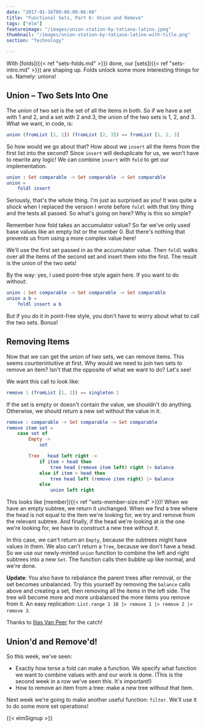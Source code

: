 ```yaml
---
date: "2017-01-16T09:00:00-06:00"
title: "Functional Sets, Part 6: Union and Remove"
tags: ["elm"]
featureimage: "/images/union-station-by-tatiana-latino.jpeg"
thumbnail: "/images/union-station-by-tatiana-latino-with-title.png"
section: "Technology"

---
```


With [folds]({{< ref "sets-folds.md" >}}) done, our [sets]({{< ref "sets-intro.md" >}}) are shaping up.
Folds unlock some more interesting things for us.
Namely: unions!

<!--more-->

## Union &ndash; Two Sets Into One

The union of two set is the set of all the items in both.
So if we have a set with 1 and 2, and a set with 2 and 3, the union of the two sets is 1, 2, and 3.
What we want, in code, is:

```elm
union (fromList [1, 2]) (fromList [2, 3]) == fromList [1, 2, 3]
```

So how would we go about that?
How about we `insert` all the items from the first list into the second?
Since `insert` will deduplicate for us, we won't have to rewrite any logic!
We can combine `insert` with `fold` to get our implementation.

```elm
union : Set comparable -> Set comparable -> Set comparable
union =
    foldl insert
```

Seriously, that's the whole thing.
I'm just as surprised as you!
It was quite a shock when I replaced the version I wrote before `foldl` with that tiny thing and the tests all passed.
So what's going on here?
Why is this so simple?

Remember how fold takes an accumulator value?
So far we've only used base values like an empty list or the number 0.
But there's nothing that prevents us from using a more complex value here!

We'll use the first set passed in as the accumulator value.
Then `foldl` walks over all the items of the second set and insert them into the first.
The result is the union of the two sets!

By the way: yes, I used point-free style again here.
If you want to do without:

```elm
union : Set comparable -> Set comparable -> Set comparable
union a b =
    foldl insert a b
```

But if you do it in point-free style, you don't have to worry about what to call the two sets.
Bonus!

## Removing Items

Now that we can get the union of two sets, we can remove items.
This seems counterintuitive at first.
Why would we need to join two sets to remove an item?
Isn't that the opposite of what we want to do?
Let's see!

We want this call to look like:

```elm
remove 1 (fromList [1, 2]) == singleton 2
```

If the set is empty or doesn't contain the value, we shouldn't do anything.
Otherwise, we should return a new set without the value in it.

```elm
remove : comparable -> Set comparable -> Set comparable
remove item set =
    case set of
        Empty ->
            set

        Tree _ head left right ->
            if item < head then
                tree head (remove item left) right |> balance
            else if item > head then
                tree head left (remove item right) |> balance
            else
                union left right
```

This looks like [member]({{< ref "sets-member-size.md" >}})!
When we have an empty subtree, we return it unchanged.
When we find a tree where the head is not equal to the item we're looking for, we try and remove from the relevant subtree.
And finally, if the head we're looking at *is* the one we're looking for, we have to construct a new tree without it.

In this case, we can't return an `Empty`, because the subtrees might have values in them.
We also can't return a `Tree`, because we don't have a head.
So we use our newly-minted `union` function to combine the left and right subtrees into a new `Set`.
The function calls then bubble up like normal, and we're done.

**Update**: You also have to rebalance the parent trees after removal, or the set becomes unbalanced.
Try this yourself by removing the `balance` calls above and creating a set, then removing all the items in the left side.
The tree will become more and more unbalanced the more items you remove from it.
An easy replication: `List.range 1 10 |> remove 1 |> remove 2 |> remove 3`.

Thanks to [Ilias Van Peer](https://ilias.xyz/) for the catch!

## Union'd and Remove'd!

So this week, we've seen:

- Exactly how terse a fold can make a function.
  We specify what function we want to combine values with and our work is done.
  (This is the second week in a row we've seen this. It's important!)
- How to remove an item from a tree: make a new tree without that item.

Next week we're going to make another useful function: `filter`.
We'll use it to do some more set operations!

{{< elmSignup >}}
